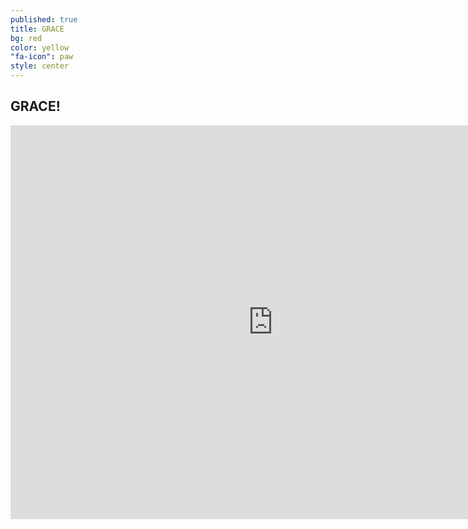 ```yaml
---
published: true
title: GRACE
bg: red
color: yellow
"fa-icon": paw
style: center
---
```















## GRACE!

<iframe width="840" height="630" src="https://www.youtube.com/embed/AW_N-dujGXw" frameborder="0" allowfullscreen></iframe>
